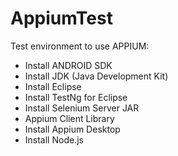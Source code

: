 # AppiumTest

Test environment to use APPIUM:

- Install ANDROID SDK
- Install JDK (Java Development Kit)
- Install Eclipse
- Install TestNg for Eclipse
- Install Selenium Server JAR
- Appium Client Library
- Install Appium Desktop
- Install Node.js
